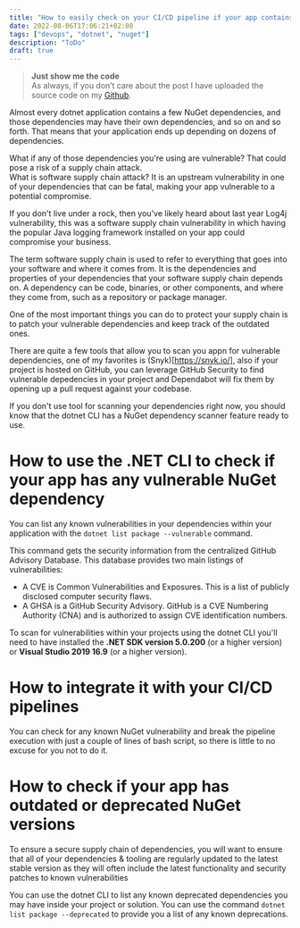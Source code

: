 ```yaml
---
title: "How to easily check on your CI/CD pipeline if your app contains a NuGet package with a security vulnerability"
date: 2022-08-06T17:06:21+02:00
tags: ["devops", "dotnet", "nuget"]
description: "ToDo"
draft: true
---
```


> **Just show me the code**   
> As always, if you don’t care about the post I have uploaded the source code on my [Github](https://github.com/karlospn/check-nuget-packages-for-security-vulnerabilities).

Almost every dotnet application contains a few NuGet dependencies, and those dependencies may have their own dependencies, and so on and so forth.
That means that your application ends up depending on dozens of dependencies.

What if any of those dependencies you're using are vulnerable? That could pose a risk of a supply chain attack.   
What is software supply chain attack?  It is an upstream vulnerability in one of your dependencies that can be fatal, making your app vulnerable to a potential compromise.

If you don't live under a rock, then you've likely heard about last year Log4j vulnerability, this was a software supply chain vulnerability in which having the popular Java logging framework installed on your app could compromise your business.

The term software supply chain is used to refer to everything that goes into your software and where it comes from. It is the dependencies and properties of your dependencies that your software supply chain depends on. A dependency can be code, binaries, or other components, and where they come from, such as a repository or package manager.   

One of the most important things you can do to protect your supply chain is to patch your vulnerable dependencies and keep track of the outdated ones.

There are quite a few tools that allow you to scan you appn for vulnerable dependencies, one of my favorites is (Snyk)[https://snyk.io/], also if your project is hosted on GitHub, you can leverage GitHub Security to find vulnerable depedencies in your project and Dependabot will fix them by opening up a pull request against your codebase.

If you don't use tool for scanning your dependencies right now, you should know that the dotnet CLI has a NuGet dependency scanner feature ready to use. 

# How to use the .NET CLI to check if your app has any vulnerable NuGet dependency

You can list any known vulnerabilities in your dependencies within your application with the `dotnet list package --vulnerable` command.

This command gets the security information from the centralized GitHub Advisory Database. This database provides two main listings of vulnerabilities:

- A CVE is Common Vulnerabilities and Exposures. This is a list of publicly disclosed computer security flaws.
- A GHSA is a GitHub Security Advisory. GitHub is a CVE Numbering Authority (CNA) and is authorized to assign CVE identification numbers.

To scan for vulnerabilities within your projects using the dotnet CLI you'll need to have installed the **.NET SDK version 5.0.200** (or a higher version) or **Visual Studio 2019 16.9** (or a higher version).

# How to integrate it with your CI/CD pipelines

You can check for any known NuGet vulnerability and break the pipeline execution with just a couple of lines of bash script, so there is little to no excuse for you not to do it.


# How to check if your app has outdated or deprecated NuGet versions

To ensure a secure supply chain of dependencies, you will want to ensure that all of your dependencies & tooling are regularly updated to the latest stable version as they will often include the latest functionality and security patches to known vulnerabilities

You can use the dotnet CLI to list any known deprecated  dependencies you may have inside your project or solution. You can use the command `dotnet list package --deprecated` to provide you a list of any known deprecations.